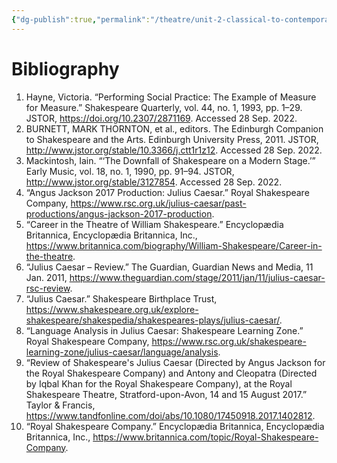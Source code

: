 ```yaml
---
{"dg-publish":true,"permalink":"/theatre/unit-2-classical-to-contemporary/task-1-bibliography/","dgHomeLink":true,"dgPassFrontmatter":false,"dgShowLocalGraph":true}
---
```


# Bibliography
1. Hayne, Victoria. “Performing Social Practice: The Example of Measure for Measure.” Shakespeare Quarterly, vol. 44, no. 1, 1993, pp. 1–29. JSTOR, https://doi.org/10.2307/2871169. Accessed 28 Sep. 2022.
2. BURNETT, MARK THORNTON, et al., editors. The Edinburgh Companion to Shakespeare and the Arts. Edinburgh University Press, 2011. JSTOR, http://www.jstor.org/stable/10.3366/j.ctt1r1z12. Accessed 28 Sep. 2022.
3. Mackintosh, Iain. “‘The Downfall of Shakespeare on a Modern Stage.’” Early Music, vol. 18, no. 1, 1990, pp. 91–94. JSTOR, http://www.jstor.org/stable/3127854. Accessed 28 Sep. 2022.
4. “Angus Jackson 2017 Production: Julius Caesar.” Royal Shakespeare Company, https://www.rsc.org.uk/julius-caesar/past-productions/angus-jackson-2017-production. 
5. “Career in the Theatre of William Shakespeare.” Encyclopædia Britannica, Encyclopædia Britannica, Inc., https://www.britannica.com/biography/William-Shakespeare/Career-in-the-theatre. 
6. “Julius Caesar – Review.” The Guardian, Guardian News and Media, 11 Jan. 2011, https://www.theguardian.com/stage/2011/jan/11/julius-caesar-rsc-review. 
7. “Julius Caesar.” Shakespeare Birthplace Trust, https://www.shakespeare.org.uk/explore-shakespeare/shakespedia/shakespeares-plays/julius-caesar/. 
8. “Language Analysis in Julius Caesar: Shakespeare Learning Zone.” Royal Shakespeare Company, https://www.rsc.org.uk/shakespeare-learning-zone/julius-caesar/language/analysis. 
9. “Review of Shakespeare's Julius Caesar (Directed by Angus Jackson for the Royal Shakespeare Company) and Antony and Cleopatra (Directed by Iqbal Khan for the Royal Shakespeare Company), at the Royal Shakespeare Theatre, Stratford-upon-Avon, 14 and 15 August 2017.” Taylor &amp; Francis, https://www.tandfonline.com/doi/abs/10.1080/17450918.2017.1402812. 
10. “Royal Shakespeare Company.” Encyclopædia Britannica, Encyclopædia Britannica, Inc., https://www.britannica.com/topic/Royal-Shakespeare-Company. 